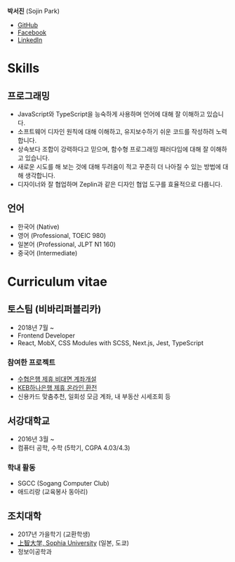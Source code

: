 **박서진** (Sojin Park)

- [GitHub](https://github.com/raon0211)
- [Facebook](https://www.facebook.com/suhjin.park)
- [LinkedIn](https://www.linkedin.com/in/raon0211/)

# Skills

## 프로그래밍

- JavaScript와 TypeScript을 능숙하게 사용하며 언어에 대해 잘 이해하고 있습니다.
- 소프트웨어 디자인 원칙에 대해 이해하고, 유지보수하기 쉬운 코드를 작성하려 노력합니다.
- 상속보다 조합이 강력하다고 믿으며, 함수형 프로그래밍 패러다임에 대해 잘 이해하고 있습니다.
- 새로운 시도를 해 보는 것에 대해 두려움이 적고 꾸준히 더 나아질 수 있는 방법에 대해 생각합니다.
- 디자이너와 잘 협업하며 Zeplin과 같은 디자인 협업 도구를 효율적으로 다룹니다.

## 언어

- 한국어 (Native)
- 영어 (Professional, TOEIC 980)
- 일본어 (Professional, JLPT N1 160)
- 중국어 (Intermediate)

# Curriculum vitae

## 토스팀 (비바리퍼블리카)

- 2018년 7월 ~
- Frontend Developer
- React, MobX, CSS Modules with SCSS, Next.js, Jest, TypeScript

### 참여한 프로젝트

- [수협은행 제휴 비대면 계좌개설](https://www.bloter.net/archives/325570)
- [KEB하나은행 제휴 온라인 환전](https://blog.toss.im/2018/07/09/toss/tips/currency-exchange/)
- 신용카드 맞춤추천, 일회성 모금 계좌, 내 부동산 시세조회 등

## 서강대학교

- 2016년 3월 ~
- 컴퓨터 공학, 수학 (5학기, CGPA 4.03/4.3)

### 학내 활동

- SGCC (Sogang Computer Club)
- 애드리랑 (교육봉사 동아리)

## 조치대학

- 2017년 가을학기 (교환학생)
- [上智大学, Sophia University](https://www.sophia.ac.jp/eng/) (일본, 도쿄)
- 정보이공학과
